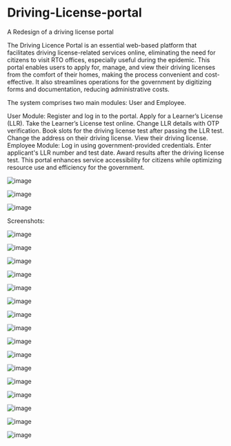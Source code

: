 # Driving-License-portal
A Redesign of a driving license portal

The Driving Licence Portal is an essential web-based platform that facilitates driving license-related services online, eliminating the need for citizens to visit RTO offices, especially useful during the epidemic. This portal enables users to apply for, manage, and view their driving licenses from the comfort of their homes, making the process convenient and cost-effective. It also streamlines operations for the government by digitizing forms and documentation, reducing administrative costs.

The system comprises two main modules: User and Employee.

User Module:
Register and log in to the portal.
Apply for a Learner’s License (LLR).
Take the Learner’s License test online.
Change LLR details with OTP verification.
Book slots for the driving license test after passing the LLR test.
Change the address on their driving license.
View their driving license.
Employee Module:
Log in using government-provided credentials.
Enter applicant's LLR number and test date.
Award results after the driving license test.
This portal enhances service accessibility for citizens while optimizing resource use and efficiency for the government.


![image](https://github.com/mbk022/Driving-License-portal/assets/72291169/636c3015-4d91-4e87-82c0-b61e8754224c)

![image](https://github.com/mbk022/Driving-License-portal/assets/72291169/275bf2c6-259a-445b-b40b-2a70e40f592e)

![image](https://github.com/mbk022/Driving-License-portal/assets/72291169/94db8d6e-dd8b-4414-b68d-f06774daaf27)

Screenshots:

![image](https://github.com/mbk022/Driving-License-portal/assets/72291169/b1c9efd0-c5f4-4843-b760-d9674edf0a6a)

![image](https://github.com/mbk022/Driving-License-portal/assets/72291169/2aedbe80-1866-400c-a8de-bb244de5a1ae)

![image](https://github.com/mbk022/Driving-License-portal/assets/72291169/3d584b75-a64d-48b7-8a57-478a0ef3fb99)

![image](https://github.com/mbk022/Driving-License-portal/assets/72291169/b34385aa-ad31-4726-a259-33febf4fc60b)

![image](https://github.com/mbk022/Driving-License-portal/assets/72291169/a2165ce7-d08e-4695-93fa-17b333637a42)

![image](https://github.com/mbk022/Driving-License-portal/assets/72291169/a3331243-edad-4b7a-bebd-7a44a8cff98d)


![image](https://github.com/mbk022/Driving-License-portal/assets/72291169/d948a95e-2657-4c05-86c1-871eb6dd79af)


![image](https://github.com/mbk022/Driving-License-portal/assets/72291169/7d95b731-5692-43be-a52a-a89dbcc532a3)


![image](https://github.com/mbk022/Driving-License-portal/assets/72291169/b8339508-e7ed-4b0b-a0b5-afc97a9646e9)

![image](https://github.com/mbk022/Driving-License-portal/assets/72291169/0a87af8c-95b0-48ac-803b-00e75ba6b434)

![image](https://github.com/mbk022/Driving-License-portal/assets/72291169/489165ee-8a63-4304-a407-65635da65243)

![image](https://github.com/mbk022/Driving-License-portal/assets/72291169/26c6a04f-0ebd-4fc9-940d-c7246c4b954b)

![image](https://github.com/mbk022/Driving-License-portal/assets/72291169/65d3942e-d76a-4db1-a28a-1f5b7a434ffe)

![image](https://github.com/mbk022/Driving-License-portal/assets/72291169/6a269706-9a96-4c39-9358-a65ac2f78520)

![image](https://github.com/mbk022/Driving-License-portal/assets/72291169/ee8c6413-3850-4f6b-94f5-bd3820ad3429)

![image](https://github.com/mbk022/Driving-License-portal/assets/72291169/56e85ab4-87d6-4600-8558-41f621053c0a)







